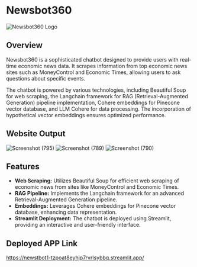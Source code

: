# Newsbot360

![Newsbot360 Logo](https://github.com/narenSb1837/Newsbot360/assets/89464601/c06f78d6-454b-4e0a-a4ce-00a94726b2fb)

## Overview

Newsbot360 is a sophisticated chatbot designed to provide users with real-time economic news data. It scrapes information from top economic news sites such as MoneyControl and Economic Times, allowing users to ask questions about specific events.

The chatbot is powered by various technologies, including Beautiful Soup for web scraping, the Langchain framework for RAG (Retrieval-Augmented Generation) pipeline implementation, Cohere embeddings for Pinecone vector database, and LLM Cohere for data processing. The incorporation of hypothetical vector embeddings ensures optimized performance.

## Website Output

![Screenshot (795)](https://github.com/narenSb1837/Newsbot360/assets/89464601/00d03b50-c7f4-49de-8471-92490d6401a8)
![Screenshot (789)](https://github.com/narenSb1837/Newsbot360/assets/89464601/1e5cf683-b035-4c4b-9fde-3616e25b4a22)
![Screenshot (790)](https://github.com/narenSb1837/Newsbot360/assets/89464601/c94cb982-58eb-4b99-8816-8dbcbfa41f8e)

## Features

- **Web Scraping:** Utilizes Beautiful Soup for efficient web scraping of economic news from sites like MoneyControl and Economic Times.
- **RAG Pipeline:** Implements the Langchain framework for an advanced Retrieval-Augmented Generation pipeline.
- **Embeddings:** Leverages Cohere embeddings for Pinecone vector database, enhancing data representation.
- **Streamlit Deployment:** The chatbot is deployed using Streamlit, providing an interactive and user-friendly interface.

## Deployed APP Link
https://newstbot1-tzpoat8eyhjp7rvrlsybbq.streamlit.app/
